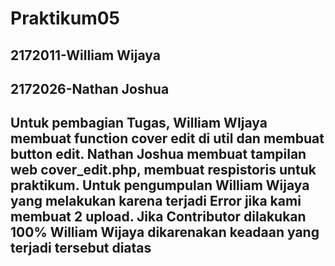 # Praktikum05
## 2172011-William Wijaya
## 2172026-Nathan Joshua
## Untuk pembagian Tugas, William WIjaya membuat function cover edit di util dan membuat button edit. Nathan Joshua membuat tampilan web cover_edit.php, membuat respistoris untuk praktikum. Untuk pengumpulan William Wijaya yang melakukan karena terjadi Error jika kami membuat 2 upload. Jika Contributor dilakukan 100% William Wijaya dikarenakan keadaan yang terjadi tersebut diatas
